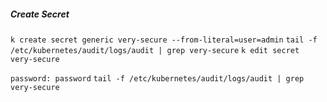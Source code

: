 ##### Create Secret

`k create secret generic very-secure --from-literal=user=admin`
`tail -f /etc/kubernetes/audit/logs/audit | grep very-secure`
`k edit secret very-secure`

<!-- Change something -->

`password: password`
`tail -f /etc/kubernetes/audit/logs/audit | grep very-secure`
